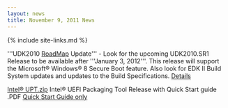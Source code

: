 ```yaml
---
layout: news
title: November 9, 2011 News
---
```

{% include site-links.md %}

'''UDK2010 [RoadMap]({{wiki}}/RoadMap) Update''' - Look for the upcoming UDK2010.SR1 Release to be available after '''January 3, 2012'''. This release will support the Microsoft® Windows® 8 Secure Boot feature. Also look for EDK II Build System updates and updates to the Build Specifications. [Details]({{wiki}}/RoadMap) 


[Intel® UPT.zip](http://sourceforge.net/projects/edk2/files/EDK%20II%20Releases/UEFI_Packing_Tool/Intel_UEFI_Packing_Tool.zip/download) Intel® UEFI Packaging Tool Release with Quick Start guide .PDF [Quick Start Guide only](http://sourceforge.net/projects/edk2/files/EDK%20II%20Releases/UEFI_Packing_Tool/UEFI-PackagingToolQuickStartGuide_1.0.pdf/download)